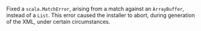 Fixed a `scala.MatchError`, arising from a match against an `ArrayBuffer`,
instead of a `List`. This error caused the installer to abort, during
generation of the XML, under certain circumstances.
